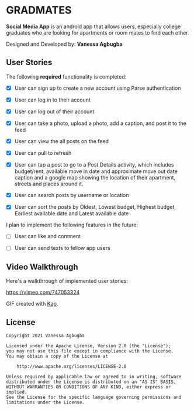 # GRADMATES

**Social Media App** is an android app that allows users, especially college graduates who are looking for apartments or room mates to find each other.


Designed and Developed by: **Vanessa Agbugba**


## User Stories

The following **required** functionality is completed:

* [x] User can sign up to create a new account using Parse authentication
* [x] User can log in to their account
* [x] User can log out of their account
* [x] User can take a photo, upload a photo, add a caption, and post it to the feed
* [x] User can view the all posts on the feed
* [x] User can pull to refresh
* [x] User can tap a post to go to a Post Details activity, which includes budget/rent, available move in date and approximate move out date caption and a google map showing the location of their apartment, streets and places around it.
* [x] User can search posts by username or location
* [x] User can sort the posts by Oldest, Lowest budget, Highest budget, Earliest available date and Latest available date


I plan to implement the following features in the future:

* [ ] User can like and comment
* [ ] User can send texts to fellow app users


## Video Walkthrough

Here's a walkthrough of implemented user stories:

https://vimeo.com/747053324 

GIF created with [Kap](https://getkap.co/).


## License

    Copyright 2021 Vanessa Agbugba

    Licensed under the Apache License, Version 2.0 (the "License");
    you may not use this file except in compliance with the License.
    You may obtain a copy of the License at

        http://www.apache.org/licenses/LICENSE-2.0

    Unless required by applicable law or agreed to in writing, software
    distributed under the License is distributed on an "AS IS" BASIS,
    WITHOUT WARRANTIES OR CONDITIONS OF ANY KIND, either express or implied.
    See the License for the specific language governing permissions and
    limitations under the License.
